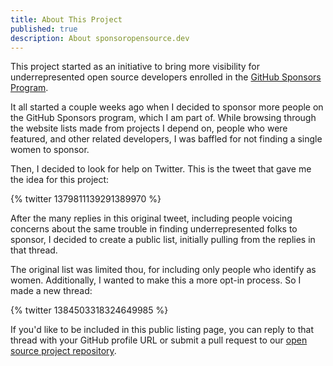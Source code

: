 ```yaml
---
title: About This Project
published: true
description: About sponsoropensource.dev
---
```


This project started as an initiative to bring more visibility for underrepresented open source developers enrolled in the [GitHub Sponsors Program](https://github.com/sponsors).

It all started a couple weeks ago when I decided to sponsor more people on the GitHub Sponsors program, which I am part of.
While browsing through the website lists made from projects I depend on, people who were featured, and other related developers, I was baffled for not finding a single women to sponsor.

Then, I decided to look for help on Twitter. This is the tweet that gave me the idea for this project:

{% twitter 1379811139291389970 %}

After the many replies in this original tweet, including people voicing concerns about the same trouble in finding underrepresented folks to sponsor, I decided to create a public list, initially pulling from the replies in that thread. 

The original list was limited thou, for including only people who identify as women. Additionally, I wanted to make this a more opt-in process. So I made a new thread:

{% twitter 1384503318324649985 %}

If you'd like to be included in this public listing page, you can reply to that thread with your GitHub profile URL or submit a pull request to our [open source project repository](https://github.com/erikaheidi/sponsoross).


